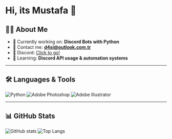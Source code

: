 # Hi, its Mustafa 👋

## 👨‍💻 About Me
- 🎯 Currently working on: **Discord Bots with Python**
- 💌 Contact me: **d4si@outlook.com.tr**
- 🪪 Discord: [Click to go!](discord.com/users/837817581507313724)
- 🌱 Learning: **Discord API usage & automation systems**

---

## 🛠 Languages & Tools
![Python](https://img.shields.io/badge/Python-3776AB?style=for-the-badge&logo=python&logoColor=white)
![Adobe Photoshop](https://img.shields.io/badge/Adobe%20Photoshop-31A8FF?style=for-the-badge&logo=adobephotoshop&logoColor=white)
![Adobe Illustrator](https://img.shields.io/badge/Adobe%20Illustrator-FF9A00?style=for-the-badge&logo=adobeillustrator&logoColor=white)

---

## 📊 GitHub Stats
![GitHub stats](https://github-readme-stats.vercel.app/api?username=YOUR_GITHUB_USERNAME&show_icons=true&theme=tokyonight)
![Top Langs](https://github-readme-stats.vercel.app/api/top-langs/?username=YOUR_GITHUB_USERNAME&layout=compact&theme=tokyonight)
